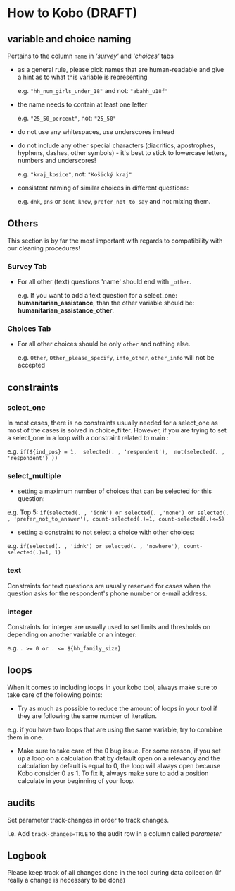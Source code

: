 # How to Kobo (DRAFT)


## variable and choice naming

Pertains to the column `name` in _'survey'_ and _'choices'_ tabs

- as a general rule, please pick names that are human-readable and give a hint as to what this variable is representing

    e.g. `"hh_num_girls_under_18"` and not: `"abahh_u18f"`

- the name needs to contain at least one letter

    e.g. ` "25_50_percent" `, not: `"25_50" `

- do not use any whitespaces, use underscores instead
- do not include any other special characters (diacritics, apostrophes, hyphens, dashes, other symbols) - it's best to stick to lowercase letters, numbers and underscores!

    e.g. ` "kraj_kosice" `, not: `"Košický kraj"`

- consistent naming of similar choices in different questions:

    e.g. `dnk`, `pns` or `dont_know`, `prefer_not_to_say` and not mixing them.
   
## Others

This section is by far the most important with regards to compatibility with our cleaning procedures!

### Survey Tab

- For all other (text) questions 'name' should end with `_other`. 

    e.g. If you want to add a text question for a select_one: __humanitarian_assistance__, than the other variable should be: __humanitarian_assistance_other__. 

### Choices Tab

- For all other choices should be only `other` and nothing else. 
 
    e.g. `Other`, `Other_please_specify`, `info_other`, `other_info` will not be accepted

## constraints

### select_one

In most cases, there is no constraints usually needed for a select_one as most of the cases is solved in choice_filter. However, if you are trying to set a select_one in a loop with a constraint related to main :

e.g. ` if(${ind_pos} = 1,  selected(. , 'respondent'),  not(selected(. , 'respondent') )) `

### select_multiple

- setting a maximum number of choices that can be selected for this question:

e.g. Top 5: ` if(selected(. , 'idnk') or selected(. ,'none') or selected(. , 'prefer_not_to_answer'), count-selected(.)=1, count-selected(.)<=5) `
    
- setting a constraint to not select a choice with other choices:

e.g. ` if(selected(. , 'idnk') or selected(. , 'nowhere'), count-selected(.)=1, 1) `

### text

Constraints for text questions are usually reserved for cases when the question asks for the respondent's phone number or e-mail address.

### integer

Constraints for integer are usually used to set limits and thresholds on depending on another variable or an integer:

e.g. ` . >= 0 or . <= ${hh_family_size} `

## loops

When it comes to including loops in your kobo tool, always make sure to take care of the following points:

- Try as much as possible to reduce the amount of loops in your tool if they are following the same number of iteration.

e.g. if you have two loops that are using the same variable, try to combine them in one. 

- Make sure to take care of the 0 bug issue. For some reason,  if you set up a loop on a calculation that by default open on a relevancy and the calculation by default is equal to 0, the loop will always open because Kobo consider 0 as 1. To fix it, always make sure to add a position calculate in your beginning of your loop. 

## audits

Set parameter track-changes in order to track changes.

i.e. Add `track-changes=TRUE` to the audit row in a column called _parameter_

## Logbook

Please keep track of all changes done in the tool during data collection (If really a change is necessary to be done)
